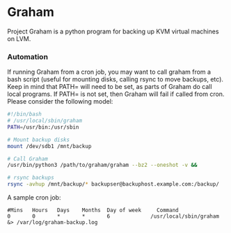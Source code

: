 # Graham
Project Graham is a python program for backing up KVM virtual machines on LVM.

### Automation
If running Graham from a cron job, you may want to call graham from a bash script (useful for mounting disks, calling rsync to move backups, etc).  Keep in mind that PATH= will need to be set, as parts of Graham do call local programs.  If PATH= is not set, then Graham will fail if called from cron.  Please consider the following model:

```bash
#!/bin/bash
# /usr/local/sbin/graham
PATH=/usr/bin:/usr/sbin

# Mount backup disks
mount /dev/sdb1 /mnt/backup

# Call Graham
/usr/bin/python3 /path/to/graham/graham --bz2 --oneshot -v &&

# rsync backups
rsync -avhup /mnt/backup/* backupser@backuphost.example.com:/backup/
```

A sample cron job:

```
#Mins   Hours   Days    Months  Day of week     Command
0       0       *       *       6             /usr/local/sbin/graham &> /var/log/graham-backup.log
```